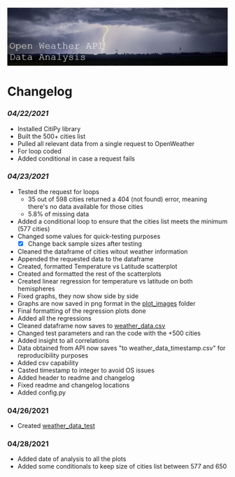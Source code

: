 ![Header](resources/header.jpg)

# **Changelog**

### *04/22/2021*

- Installed CitiPy library
- Built the 500+ cities list
- Pulled all relevant data from a single request to OpenWeather
- For loop coded
- Added conditional in case a request fails

### *04/23/2021*
- Tested the request for loops
    - 35 out of 598 cities returned a 404 (not found) error, meaning there's no data available for those cities
    - 5.8% of missing data
- Added a conditional loop to ensure that the cities list meets the minimum (577 cities)
- Changed some values for quick-testing purposes
    - [X] Change back sample sizes after testing
- Cleaned the dataframe of cities witout weather information
- Appended the requested data to the dataframe
- Created, formatted Temperature vs Latitude scatterplot
- Created and formatted the rest of the scatterplots
- Created linear regression for temperature vs latitude on both hemispheres
- Fixed graphs, they now show side by side
- Graphs are now saved in png format in the [plot_images](plot_images) folder
- Final formatting of the regression plots done
- Added all the regressions
- Cleaned dataframe now saves to [weather_data.csv](resources/weather_data.csv)
- Changed test parameters and ran the code with the +500 cities
- Added insight to all correlations
- Data obtained from API now saves "to weather_data_timestamp.csv" for reproducibility purposes
- Added csv capability
- Casted timestamp to integer to avoid OS issues
- Added header to readme and changelog
- Fixed readme and changelog locations
- Added config.py

### 04/26/2021
- Created [weather_data_test](results_csv/weahter_data_test.csv)

### 04/28/2021
- Added date of analysis to all the plots
- Added some conditionals to keep size of cities list between 577 and 650